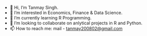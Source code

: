 - 👋 Hi, I’m Tanmay Singh.
- 👀 I’m interested in Economics, Finance & Data Science. 
- 🌱 I’m currently learning R Programming.
- 💞️ I’m looking to collaborate on anlytical projects in R and Python.
- 📫 How to reach me: mail - tanmay200802@gmail.com   

<!---
tanmay200802/tanmay200802 is a ✨ special ✨ repository because its `README.md` (this file) appears on your GitHub profile.
You can click the Preview link to take a look at your changes.
--->
